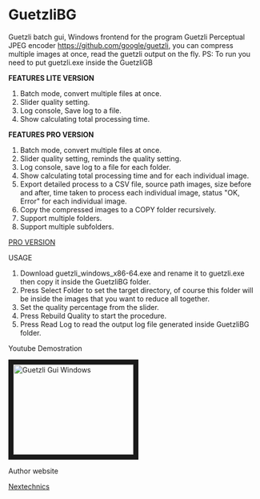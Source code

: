# GuetzliBG
Guetzli batch gui, Windows frontend for the program  Guetzli Perceptual JPEG encoder https://github.com/google/guetzli, you can compress multiple images at once, read the guetzli output on the fly. 
PS: To run you need to put guetzli.exe inside the GuetzliGB 

<b>FEATURES LITE VERSION</b>

1. Batch mode, convert multiple files at once.
2. Slider quality setting.
3. Log console, Save log to a file.
4. Show calculating total processing time. 

<b>FEATURES PRO VERSION</b>

1. Batch mode, convert multiple files at once.
2. Slider quality setting, reminds the quality setting.
3. Log console, save log to a file for each folder.
4. Show calculating total processing time and for each individual image.
5. Export detailed process to a CSV file, source path images, size before and after, time taken to process each individual image, status "OK, Error" for each individual image.
6. Copy the compressed images to a COPY folder recursively.
7. Support multiple folders.
8. Support multiple subfolders.

<a href="https://www.patreon.com/user?u=5537819" target="_blank">PRO VERSION</a>

USAGE

1. Download guetzli_windows_x86-64.exe and rename it to guetzli.exe then copy it inside the GuetzliBG folder.
2. Press Select Folder to set the target directory, of course this folder will be inside the images that you want to reduce all together.
3. Set the quality percentage from the slider.
4. Press Rebuild Quality to start the procedure.
5. Press Read Log to read the output log file generated inside GuetzliBG folder.

Youtube Demostration

<a href="http://www.youtube.com/watch?feature=player_embedded&v=i2utOynCmBQ
" target="_blank"><img src="http://img.youtube.com/vi/i2utOynCmBQ/0.jpg" 
alt="Guetzli Gui Windows" width="240" height="180" border="10" /></a>


Author website

<a href="http://www.nextechnics.com" target="_blank">Nextechnics</a>
